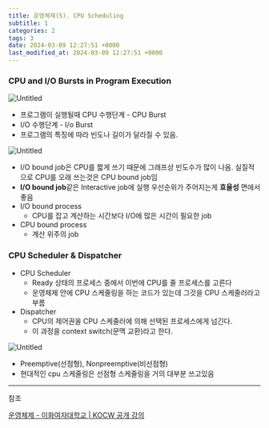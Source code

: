 ```yaml
---
title: 운영체제(5). CPU Scheduling
subtitle: 1
categories: 2
tags: 3
date: 2024-03-09 12:27:51 +0000
last_modified_at: 2024-03-09 12:27:51 +0000
---
```



### CPU and I/O Bursts in Program Execution

![Untitled](%E1%84%8B%E1%85%AE%E1%86%AB%E1%84%8B%E1%85%A7%E1%86%BC%E1%84%8E%E1%85%A6%E1%84%8C%E1%85%A6(5)%20CPU%20Scheduling%204667bc91a59f4dc5971c39b1bff4bd83/Untitled.png)

- 프로그램이 실행될때 CPU 수행단계 - CPU Burst
- I/O 수행단계 - I/o Burst
- 프로그램의 특징에 따라 빈도나 길이가 달라질 수 있음.

![Untitled](%E1%84%8B%E1%85%AE%E1%86%AB%E1%84%8B%E1%85%A7%E1%86%BC%E1%84%8E%E1%85%A6%E1%84%8C%E1%85%A6(5)%20CPU%20Scheduling%204667bc91a59f4dc5971c39b1bff4bd83/Untitled%201.png)

- I/O bound job은 CPU를 짧게 쓰기 때문에 그래프상 빈도수가 많이 나옴. 실질적으로 CPU를 오래 쓰는것은 CPU bound job임
- **I/O bound job**같은 Interactive job에 실행 우선순위가 주어지는게 **효율성** 면에서 좋음
- I/O bound process
    - CPU를 잡고 계산하는 시간보다 I/O에 많은 시간이 필요한 job
- CPU bound process
    - 계산 위주의 job

### CPU Scheduler & Dispatcher

- CPU Scheduler
    - Ready 상태의 프로세스 중에서 이번에 CPU를 줄 프로세스를 고른다
    - 운영체제 안에 CPU 스케줄링을 하는 코드가 있는데 그것을 CPU 스케줄러라고 부름
- Dispatcher
    - CPU의 제어권을 CPU 스케줄러에 의해 선택된 프로세스에게 넘긴다.
    - 이 과정을 context switch(문맥 교환)라고 한다.
    

![Untitled](%E1%84%8B%E1%85%AE%E1%86%AB%E1%84%8B%E1%85%A7%E1%86%BC%E1%84%8E%E1%85%A6%E1%84%8C%E1%85%A6(5)%20CPU%20Scheduling%204667bc91a59f4dc5971c39b1bff4bd83/Untitled%202.png)

- Preemptive(선점형), Nonpreemptive(비선점형)
- 현대적인 cpu 스케줄링은 선점형 스케줄링을 거의 대부분 쓰고있음

---

참조

[운영체제 - 이화여자대학교 | KOCW 공개 강의](http://www.kocw.net/home/search/kemView.do?kemId=1046323)